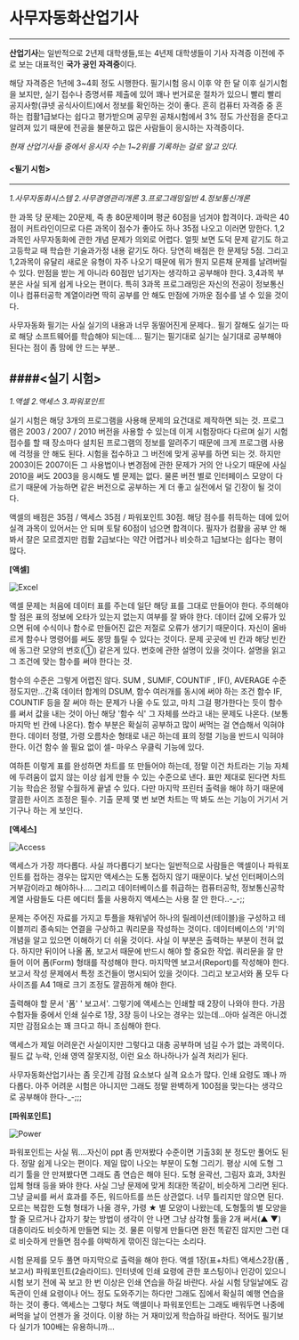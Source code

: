 # 사무자동화산업기사
---
**산업기사**는 일반적으로 2년제 대학생들,또는 4년제 대학생들이 기사 자격증 이전에 주로 보는 대표적인 **국가 공인 자격증**이다.

해당 자격증은 1년에 3~4회 정도 시행한다. 필기시험 응시 이후 약 한 달 이후 실기시험을 보지만, 실기 접수나 증명서류 제출에 있어 꽤나 번거로운 절차가 있으니 빨리 빨리 공지사항(큐넷 공식사이트)에서 정보를 확인하는 것이 좋다.
흔히 컴퓨터 자격증 중 흔하는 컴활1급보다는 쉽다고 평가받으며 공무원 공채시험에서 3% 정도 가산점을 준다고 알려져 있기 때문에 전공을 불문하고 많은 사람들이 응시하는 자격증이다.

 *현재 산업기사들 중에서 응시자 수는 1~2위를 기록하는 걸로 알고 있다.*


#### <필기 시험>
---
*1.사무자동화시스템
2.사무경영관리개론
3.프로그래밍일반
4.정보통신개론*

한 과목 당 문제는 20문제, 즉 총 80문제이며 평균 60점을 넘겨야 합격이다. 
과락은 40점이 커트라인이므로 다른 과목이 점수가 좋아도 하나 35점 나오고 이러면 망한다.
1,2 과목인 사무자동화에 관한 개념 문제가 의외로 어렵다. 얼핏 보면 도덕 문제 같기도 하고 고등학교 때 학습한 기술과가정 내용 같기도 하다.
당연히 배점은 한 문제당 5점.
그리고 1,2과목이 유달리 새로운 유형이 자주 나오기 때문에 뭐가 뭔지 모른채 문제를 날려버릴 수 있다. 만점을 받는 게 아니라 60점만 넘기자는 생각하고 공부해야 한다.
3,4과목 부분은 사실 되게 쉽게 나오는 편이다. 특히 3과목 프로그래밍은 자신의 전공이 정보통신이나 컴퓨터공학 계열이라면 딱히 공부를 안 해도 만점에 가까운 점수를 낼 수 있을 것이다.

사무자동화 필기는 사실 실기의 내용과 너무 동떨어진게 문제다.. 필기 잘해도 실기는 따로 해당 소프트웨어를 학습해야 되는데....
필기는 필기대로 실기는 실기대로 공부해야 된다는 점이 좀 맘에 안 드는 부분..

####<실기 시험>
---
*1.액셀
2.액세스
3.파워포인트*

실기 시험은 해당 3개의 프로그램을 사용해 문제의 요건대로 제작하면 되는 것.
프로그램은 2003 / 2007 / 2010 버전을 사용할 수 있는데 이게 시험장마다 다르며 실기 시험 접수를 할 때 장소마다 설치된 프로그램의 정보를 알려주기 때문에 크게 프로그램 사용에 걱정을 안 해도 된다. 시험을 접수하고 그 버전에 맞게 공부를 하면 되는 것.
하지만 2003이든 2007이든 그 사용법이나 변경점에 관한 문제가 거의 안 나오기 때문에 사실 2010을 써도 2003을 응시해도 별 문제는 없다.
물론 버전 별로 인터페이스 모양이 다르기 때문에 가능하면 같은 버전으로 공부하는 게 더 좋고 실전에서 덜 긴장이 될 것이다.

액셀의 배점은 35점 / 액세스 35점 / 파워포인트 30점.
해당 점수를 취득하는 데에 있어 실격 과목이 있어서는 안 되며 토탈 60점이 넘으면 합격이다. 필자가 컴활을 공부 안 해봐서 잘은 모르겠지만 컴활 2급보다는 약간 어렵거나 비슷하고 1급보다는 쉽다는 평이 많다.

**[액셀]**

 ![Excel](http://doohanbaek.dothome.co.kr/xe/files/attach/images/120/166/a0d4b6d88c3034b8c726804ec4e828b8.png)


액셀 문제는 처음에 데이터 표를 주는데 일단 해당 표를 그대로 만들어야 한다. 주의해야 할 점은 표의 정보에 오타가 있는지 없는지 여부를 잘 봐야 한다. 데이터 값에 오류가 있으면 뒤에 수식이나 함수로 만들어진 값은 저절로 오류가 생기기 때문이다. 자신이 올바르게 함수나 명령어를 써도 몽땅 틀릴 수 있다는 것이다. 문제 곳곳에 빈 칸과 해당 빈칸에 동그란 모양의 번호(①) 같은게 있다. 번호에 관한 설명이 있을 것이다. 설명을 읽고 그 조건에 맞는 함수를 써야 한다는 것.

함수의 수준은 그렇게 어렵진 않다. SUM , SUMIF, COUNTIF , IF(), AVERAGE 수준 정도지만...간혹 데이터 합계의 DSUM, 함수 여러개를 동시에 써야 하는 조건 함수 IF, COUNTIF 등을 잘 써야 하는 문제가 나올 수도 있고, 마치 그걸 평가한다는 듯이 함수를 써서 값을 내는 것이 아닌 해당 '함수 식' 그 자체를 쓰라고 내는 문제도 나온다. (보통 마지막 빈 칸에 나온다). 함수 부분은 확실히 공부하고 많이 써먹는 걸 연습해서 익혀야 한다.
데이터 정렬, 가령 오름차순 형태로 내곤 하는데 표의 정렬 기능을 반드시 익혀야 한다. 이건 함수 쓸 필요 없이 셀- 마우스 우클릭 기능에 있다.

여하튼 이렇게 표를 완성하면 차트를 또 만들어야 하는데, 정말 이건 차트라는 기능 자체에 두려움이 없지 않는 이상 쉽게 만들 수 있는 수준으로 낸다. 표만 제대로 된다면 차트 기능 학습은 정말 수월하게 끝낼 수 있다. 다만 마지막 프린터 출력을 해야 하기 때문에 깔끔한 사이즈 조정은 필수.
기출 문제 몇 번 보면 차트는 딱 봐도 쓰는 기능이 거기서 거기구나 하는 게 보인다.

**[액세스]**

![Access](http://doohanbaek.dothome.co.kr/xe/files/attach/images/120/166/33dd4c6a8d17d4a3eb9efa9695f657a4.png)


액세스가 가장 까다롭다. 사실 까다롭다기 보다는 일반적으로 사람들은 액셀이나 파워포인트를 접하는 경우는 많지만 액세스는 도통 접하지 않기 때문이다. 낯선 인터페이스의 거부감이라고 해야하나.... 그리고 데이터베이스를 취급하는 컴퓨터공학, 정보통신공학 계열 사람들도 다른 에디터 툴을 사용하지 액세스는 사용 잘 안 한다..-_-;;

 문제는 주어진 자료를 가지고 투플을 채워넣어 하나의 릴레이션(테이블)을 구성하고 테이블끼리 종속되는 연결을 구상하고 쿼리문을 작성하는 것이다. 데이터베이스의 '키'의 개념을 알고 있으면 이해하기 더 쉬울 것이다. 사실 이 부분은 출력하는 부분이 전혀 없다. 하지만 뒤이어 나올 폼, 보고서 때문에 반드시 해야 할 중요한 작업. 쿼리문을 잘 만들어 이어 폼(Form) 형태를 작성해야 한다. 마지막엔 보고서(Report)를 작성해야 한다. 보고서 작성 문제에서 특정 조건들이 명시되어 있을 것이다. 그리고 보고서와 폼 모두 다 사이즈를 A4 1매로 크기 조정도 깔끔하게 해야 한다.
 
 출력해야 할 문서 '폼' ' 보고서'. 그렇기에 액세스는 인쇄할 때 2장이 나와야 한다. 가끔 수험자들 중에서 인쇄 실수로 1장, 3장 등이 나오는 경우는 있는데...아마 실격은 아니겠지만 감점요소는 꽤 크다고 하니 조심해야 한다.

액세스가 제일 어려운건 사실이지만 그렇다고 대충 공부하며 넘길 수가 없는 과목이다. 필드 값 누락, 인쇄 영역 잘못지정, 이런 요소 하나하나가 실격 처리가 된다.

사무자동화산업기사는 좀 웃긴게 감점 요소보다 실격 요소가 많다. 인쇄 요령도 꽤나 까다롭다.
아주 어려운 시험은 아니지만 그래도 정말 완벽하게 100점을 맞는다는 생각으로 공부해야 한다-_-;;;

**[파워포인트]** 
 
![Power](http://doohanbaek.dothome.co.kr/xe/files/attach/images/120/166/139b63da815a6dd3cc9ed96f085504f1.png)


파워포인트는 사실 뭐....자신이 ppt 좀 만져봤다 수준이면 기출3회 분 정도만 풀어도 된다. 정말 쉽게 나오는 편이다.
제일 많이 나오는 부분이 도형 그리기. 평상 시에 도형 그리기 툴을 안 만져봤다면 그래도 좀 연습은 해야 된다. 도형 윤곽선, 그림자 효과, 3차원 입체 형태 등을 봐야 한다.
사실 그냥 문제에 맞게 최대한 똑같이, 비슷하게 그리면 된다. 그냥 글씨를 써서 효과를 주든, 워드아트를 쓰든 상관없다. 너무 틀리지만 않으면 된다.
 모르는 복잡한 도형 형태가 나올 경우, 가령 ★ 별 모양이 나왔는데, 도형툴의 별 모양을 할 줄 모르거나 갑자기 찾는 방법이 생각이 안 나면 그냥 삼각형 툴을 2개 써서(▲ ▼) 대충이라도 비슷하게 만들면 되는 것. 물론 이렇게 만들다면 완전 똑같진 않지만 그런 대로 비슷하게 만들면 점수를 야박하게 깎이진 않는다는 소리다.


시험 문제를 모두 풀면 마지막으로 출력을 해야 한다.
액셀 1장(표+차트) 액세스2장(폼 , 보고서) 파워포인트(2슬라이드). 인터넷에 인쇄 요령에 관한 포스팅이나 인강이 있으니 시험 보기 전에 꼭 보고 한 번 이상은 인쇄 연습을 하길 바란다. 사실 시험 당일날에도 감독관이 인쇄 요령이나 어느 정도 도와주기는 하다만 그래도 집에서 확실히 예행 연습을 하는 것이 좋다. 액세스는 그렇다 쳐도 액셀이나 파워포인트는 그래도 배워두면 나중에 써먹을 날이 언젠가 올 것이다. 이왕 하는 거 재미있게 학습하길 바란다. 적어도 필기보다 실기가 100배는 유용하니까...
